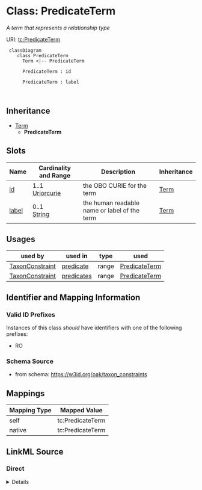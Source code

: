 

# Class: PredicateTerm


_A term that represents a relationship type_





URI: [tc:PredicateTerm](https://w3id.org/linkml/taxon_constraints/PredicateTerm)




```{mermaid}
 classDiagram
    class PredicateTerm
      Term <|-- PredicateTerm
      
      PredicateTerm : id
        
      PredicateTerm : label
        
      
```





## Inheritance
* [Term](Term.md)
    * **PredicateTerm**



## Slots

| Name | Cardinality and Range | Description | Inheritance |
| ---  | --- | --- | --- |
| [id](id.md) | 1..1 <br/> [Uriorcurie](Uriorcurie.md) | the OBO CURIE for the term | [Term](Term.md) |
| [label](label.md) | 0..1 <br/> [String](String.md) | the human readable name or label of the term | [Term](Term.md) |





## Usages

| used by | used in | type | used |
| ---  | --- | --- | --- |
| [TaxonConstraint](TaxonConstraint.md) | [predicate](predicate.md) | range | [PredicateTerm](PredicateTerm.md) |
| [TaxonConstraint](TaxonConstraint.md) | [predicates](predicates.md) | range | [PredicateTerm](PredicateTerm.md) |






## Identifier and Mapping Information


### Valid ID Prefixes

Instances of this class *should* have identifiers with one of the following prefixes:

* RO








### Schema Source


* from schema: https://w3id.org/oak/taxon_constraints





## Mappings

| Mapping Type | Mapped Value |
| ---  | ---  |
| self | tc:PredicateTerm |
| native | tc:PredicateTerm |





## LinkML Source

<!-- TODO: investigate https://stackoverflow.com/questions/37606292/how-to-create-tabbed-code-blocks-in-mkdocs-or-sphinx -->

### Direct

<details>
```yaml
name: PredicateTerm
id_prefixes:
- RO
description: A term that represents a relationship type
from_schema: https://w3id.org/oak/taxon_constraints
is_a: Term

```
</details>

### Induced

<details>
```yaml
name: PredicateTerm
id_prefixes:
- RO
description: A term that represents a relationship type
from_schema: https://w3id.org/oak/taxon_constraints
is_a: Term
attributes:
  id:
    name: id
    description: the OBO CURIE for the term
    from_schema: https://w3id.org/oak/taxon_constraints
    rank: 1000
    identifier: true
    alias: id
    owner: PredicateTerm
    domain_of:
    - Term
    range: uriorcurie
    required: true
  label:
    name: label
    description: the human readable name or label of the term
    from_schema: https://w3id.org/oak/taxon_constraints
    rank: 1000
    slot_uri: rdfs:label
    alias: label
    owner: PredicateTerm
    domain_of:
    - Term
    range: string

```
</details>
